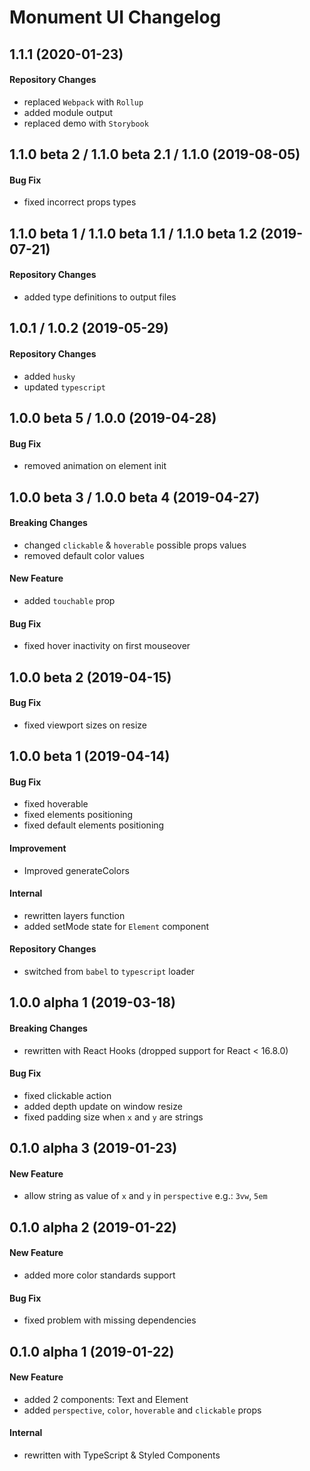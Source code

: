 # Monument UI Changelog

## 1.1.1 (2020-01-23)
#### Repository Changes
- replaced `Webpack` with `Rollup`
- added module output
- replaced demo with `Storybook`

## 1.1.0 beta 2 / 1.1.0 beta 2.1 / 1.1.0 (2019-08-05)
#### Bug Fix
- fixed incorrect props types

## 1.1.0 beta 1 / 1.1.0 beta 1.1 / 1.1.0 beta 1.2 (2019-07-21)
#### Repository Changes
- added type definitions to output files

## 1.0.1 / 1.0.2 (2019-05-29)
#### Repository Changes
- added `husky`
- updated `typescript`

## 1.0.0 beta 5 / 1.0.0 (2019-04-28)
#### Bug Fix
- removed animation on element init

## 1.0.0 beta 3 / 1.0.0 beta 4 (2019-04-27)
#### Breaking Changes
- changed `clickable` & `hoverable` possible props values
- removed default color values

#### New Feature
- added `touchable` prop

#### Bug Fix
- fixed hover inactivity on first mouseover

## 1.0.0 beta 2 (2019-04-15)
#### Bug Fix
- fixed viewport sizes on resize

## 1.0.0 beta 1 (2019-04-14)
#### Bug Fix
- fixed hoverable
- fixed elements positioning
- fixed default elements positioning

#### Improvement
- Improved generateColors 

#### Internal
- rewritten layers function
- added setMode state for `Element` component

#### Repository Changes
- switched from `babel` to `typescript` loader

## 1.0.0 alpha 1 (2019-03-18)
#### Breaking Changes
- rewritten with React Hooks (dropped support for React < 16.8.0)

#### Bug Fix
- fixed clickable action
- added depth update on window resize
- fixed padding size when `x` and `y` are strings

## 0.1.0 alpha 3 (2019-01-23)
#### New Feature
- allow string as value of `x` and `y` in `perspective` e.g.: `3vw`, `5em`

## 0.1.0 alpha 2 (2019-01-22)
#### New Feature
- added more color standards support

#### Bug Fix
- fixed problem with missing dependencies

## 0.1.0 alpha 1 (2019-01-22)
#### New Feature
- added 2 components: Text and Element
- added `perspective`, `color`, `hoverable` and `clickable` props

#### Internal
- rewritten with TypeScript & Styled Components
